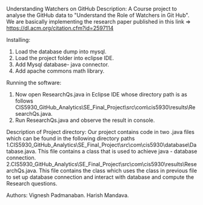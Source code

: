 Understanding Watchers on GitHub
Description:
A Course project to analyse the GitHub data to "Understand the Role of Watchers in Git Hub". 
We are basically implementing the research paper published in this link => https://dl.acm.org/citation.cfm?id=2597114

Installing:
1. Load the database dump into mysql.
2. Load the project folder into eclipse IDE.
3. Add Mysql database- java connector.
3. Add apache commons math library.

Running the software:
1. Now open ResearchQs.java in Eclipse IDE whose directory path is as follows CIS5930_GitHub_Analytics\SE_Final_Project\src\com\cis5930\results\ResearchQs.java. 
2. Run ResearchQs.java and observe the result in console.

Description of Project directory: 
Our project contains code in two .java files which can be found in the following directory paths
1.CIS5930_GitHub_Analytics\SE_Final_Project\src\com\cis5930\database\Database.java. This file contains a class that is used to achieve java - database connection.
2.CIS5930_GitHub_Analytics\SE_Final_Project\src\com\cis5930\results\ResearchQs.java. This file contains the class which uses the class in previous file to set up database connection and interact with database and compute the Research questions.

Authors:
Vignesh Padmanaban.
Harish Mandava.
